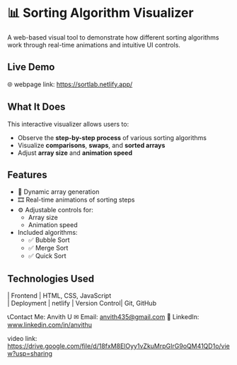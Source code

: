 # 📊 Sorting Algorithm Visualizer

A web-based visual tool to demonstrate how different sorting algorithms work through real-time animations and intuitive UI controls.


##  Live Demo

🌐 webpage link: https://sortlab.netlify.app/


##  What It Does

This interactive visualizer allows users to:
- Observe the **step-by-step process** of various sorting algorithms
- Visualize **comparisons**, **swaps**, and **sorted arrays**
- Adjust **array size** and **animation speed**


##  Features

- 🔁 Dynamic array generation
- 🎞️ Real-time animations of sorting steps
- ⚙️ Adjustable controls for:
  - Array size
  - Animation speed
- Included algorithms:
  - ✅ Bubble Sort
  - ✅ Merge Sort
  - ✅ Quick Sort



##  Technologies Used

| Frontend       | HTML, CSS, JavaScript      
| Deployment     | netlify
| Version Control| Git, GitHub  

📞Contact Me: Anvith U 
✉  Email: anvith435@gmail.com 
🔗 LinkedIn: www.linkedin.com/in/anvithu

video link: https://drive.google.com/file/d/18fxM8ElOyy1vZkuMrpGIrG9oQM41QD1o/view?usp=sharing




